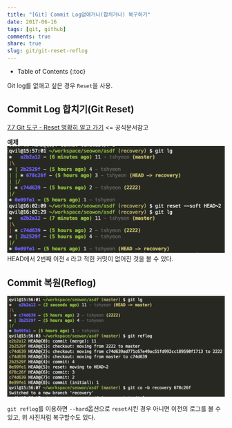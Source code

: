 ```yaml
---
title: "[Git] Commit Log없애거나(합치거나) 복구하기"
date: 2017-06-16
tags: [git, github]
comments: true
share: true
slug: git/git-reset-reflog
---
```


- Table of Contents
  {:toc}

Git log를 없애고 싶은 경우 `Reset`을 사용.

## Commit Log 합치기(Git Reset)

[7.7 Git 도구 - Reset 명확히 알고 가기](https://git-scm.com/book/ko/v2/Git-도구-Reset-명확히-알고-가기) <= 공식문서참고

**예제**
![git-reset](/images/git-reset.png)
HEAD에서 2번째 이전 `4` 라고 적힌 커밋이 없어진 것을 볼 수 있다.

## Commit 복원(Reflog)

![git-reflog](/images/git-reflog.png)

`git reflog`를 이용하면 `--hard`옵션으로 `reset`시킨 경우 아니면 이전의 로그를 볼 수 있고, 위 사진처럼 복구할수도 있다.
